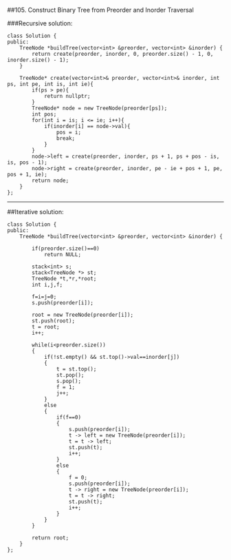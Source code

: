 ##105. Construct Binary Tree from Preorder and Inorder Traversal

###Recursive solution:


    class Solution {
    public:
        TreeNode *buildTree(vector<int> &preorder, vector<int> &inorder) {
            return create(preorder, inorder, 0, preorder.size() - 1, 0, inorder.size() - 1);
        }
        
        TreeNode* create(vector<int>& preorder, vector<int>& inorder, int ps, int pe, int is, int ie){
            if(ps > pe){
                return nullptr;
            }
            TreeNode* node = new TreeNode(preorder[ps]);
            int pos;
            for(int i = is; i <= ie; i++){
                if(inorder[i] == node->val){
                    pos = i;
                    break;
                }
            }
            node->left = create(preorder, inorder, ps + 1, ps + pos - is, is, pos - 1);
            node->right = create(preorder, inorder, pe - ie + pos + 1, pe, pos + 1, ie);
            return node;
        }
    };
    
    
---
##Iterative solution:

    class Solution {
    public:
        TreeNode *buildTree(vector<int> &preorder, vector<int> &inorder) {
    
            if(preorder.size()==0)
                return NULL;
    
            stack<int> s;
            stack<TreeNode *> st;
            TreeNode *t,*r,*root;
            int i,j,f;
    
            f=i=j=0;
            s.push(preorder[i]);
    
            root = new TreeNode(preorder[i]);
            st.push(root);
            t = root;
            i++;
    
            while(i<preorder.size())
            {
                if(!st.empty() && st.top()->val==inorder[j])
                {
                    t = st.top();
                    st.pop();
                    s.pop();
                    f = 1;
                    j++;
                }
                else
                {
                    if(f==0)
                    {
                        s.push(preorder[i]);
                        t -> left = new TreeNode(preorder[i]);
                        t = t -> left;
                        st.push(t);
                        i++;
                    }
                    else 
                    {
                        f = 0;
                        s.push(preorder[i]);
                        t -> right = new TreeNode(preorder[i]);
                        t = t -> right;
                        st.push(t);
                        i++;
                    }
                }
            }
    
            return root;
        }
    };
